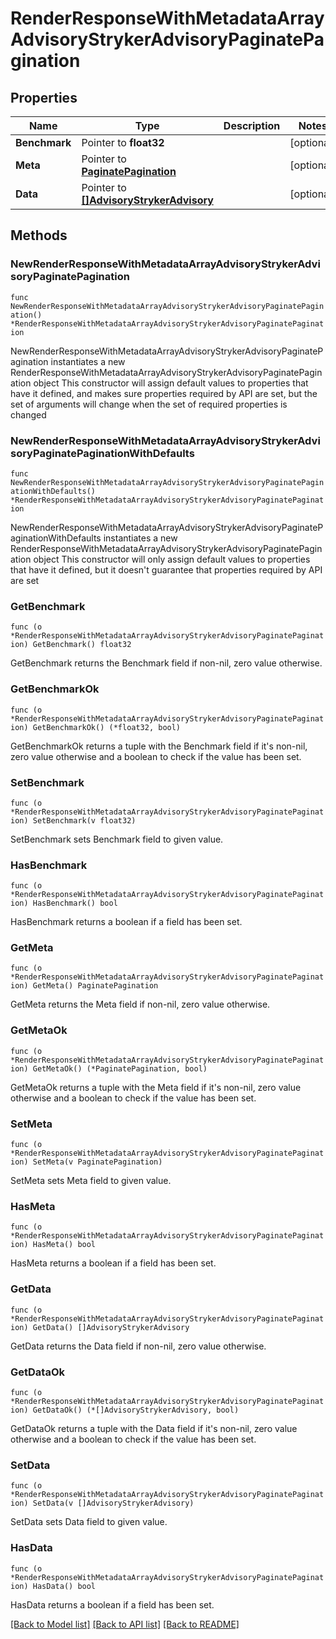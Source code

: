 # RenderResponseWithMetadataArrayAdvisoryStrykerAdvisoryPaginatePagination

## Properties

Name | Type | Description | Notes
------------ | ------------- | ------------- | -------------
**Benchmark** | Pointer to **float32** |  | [optional] 
**Meta** | Pointer to [**PaginatePagination**](PaginatePagination.md) |  | [optional] 
**Data** | Pointer to [**[]AdvisoryStrykerAdvisory**](AdvisoryStrykerAdvisory.md) |  | [optional] 

## Methods

### NewRenderResponseWithMetadataArrayAdvisoryStrykerAdvisoryPaginatePagination

`func NewRenderResponseWithMetadataArrayAdvisoryStrykerAdvisoryPaginatePagination() *RenderResponseWithMetadataArrayAdvisoryStrykerAdvisoryPaginatePagination`

NewRenderResponseWithMetadataArrayAdvisoryStrykerAdvisoryPaginatePagination instantiates a new RenderResponseWithMetadataArrayAdvisoryStrykerAdvisoryPaginatePagination object
This constructor will assign default values to properties that have it defined,
and makes sure properties required by API are set, but the set of arguments
will change when the set of required properties is changed

### NewRenderResponseWithMetadataArrayAdvisoryStrykerAdvisoryPaginatePaginationWithDefaults

`func NewRenderResponseWithMetadataArrayAdvisoryStrykerAdvisoryPaginatePaginationWithDefaults() *RenderResponseWithMetadataArrayAdvisoryStrykerAdvisoryPaginatePagination`

NewRenderResponseWithMetadataArrayAdvisoryStrykerAdvisoryPaginatePaginationWithDefaults instantiates a new RenderResponseWithMetadataArrayAdvisoryStrykerAdvisoryPaginatePagination object
This constructor will only assign default values to properties that have it defined,
but it doesn't guarantee that properties required by API are set

### GetBenchmark

`func (o *RenderResponseWithMetadataArrayAdvisoryStrykerAdvisoryPaginatePagination) GetBenchmark() float32`

GetBenchmark returns the Benchmark field if non-nil, zero value otherwise.

### GetBenchmarkOk

`func (o *RenderResponseWithMetadataArrayAdvisoryStrykerAdvisoryPaginatePagination) GetBenchmarkOk() (*float32, bool)`

GetBenchmarkOk returns a tuple with the Benchmark field if it's non-nil, zero value otherwise
and a boolean to check if the value has been set.

### SetBenchmark

`func (o *RenderResponseWithMetadataArrayAdvisoryStrykerAdvisoryPaginatePagination) SetBenchmark(v float32)`

SetBenchmark sets Benchmark field to given value.

### HasBenchmark

`func (o *RenderResponseWithMetadataArrayAdvisoryStrykerAdvisoryPaginatePagination) HasBenchmark() bool`

HasBenchmark returns a boolean if a field has been set.

### GetMeta

`func (o *RenderResponseWithMetadataArrayAdvisoryStrykerAdvisoryPaginatePagination) GetMeta() PaginatePagination`

GetMeta returns the Meta field if non-nil, zero value otherwise.

### GetMetaOk

`func (o *RenderResponseWithMetadataArrayAdvisoryStrykerAdvisoryPaginatePagination) GetMetaOk() (*PaginatePagination, bool)`

GetMetaOk returns a tuple with the Meta field if it's non-nil, zero value otherwise
and a boolean to check if the value has been set.

### SetMeta

`func (o *RenderResponseWithMetadataArrayAdvisoryStrykerAdvisoryPaginatePagination) SetMeta(v PaginatePagination)`

SetMeta sets Meta field to given value.

### HasMeta

`func (o *RenderResponseWithMetadataArrayAdvisoryStrykerAdvisoryPaginatePagination) HasMeta() bool`

HasMeta returns a boolean if a field has been set.

### GetData

`func (o *RenderResponseWithMetadataArrayAdvisoryStrykerAdvisoryPaginatePagination) GetData() []AdvisoryStrykerAdvisory`

GetData returns the Data field if non-nil, zero value otherwise.

### GetDataOk

`func (o *RenderResponseWithMetadataArrayAdvisoryStrykerAdvisoryPaginatePagination) GetDataOk() (*[]AdvisoryStrykerAdvisory, bool)`

GetDataOk returns a tuple with the Data field if it's non-nil, zero value otherwise
and a boolean to check if the value has been set.

### SetData

`func (o *RenderResponseWithMetadataArrayAdvisoryStrykerAdvisoryPaginatePagination) SetData(v []AdvisoryStrykerAdvisory)`

SetData sets Data field to given value.

### HasData

`func (o *RenderResponseWithMetadataArrayAdvisoryStrykerAdvisoryPaginatePagination) HasData() bool`

HasData returns a boolean if a field has been set.


[[Back to Model list]](../README.md#documentation-for-models) [[Back to API list]](../README.md#documentation-for-api-endpoints) [[Back to README]](../README.md)


